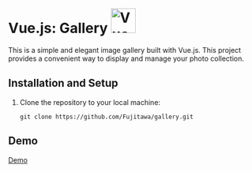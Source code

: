 # Vue.js:  Gallery <img src="https://vuejs.org/images/logo.png" alt="Vue.js Logo" width="50">

This is a simple and elegant image gallery built with Vue.js. This project provides a convenient way to display and manage your photo collection.

## Installation and Setup

1. Clone the repository to your local machine:

   ```shell
   git clone https://github.com/Fujitawa/gallery.git

## Demo
[Demo](https://codepen.io/fujitawa/pen/yLQYaGr)
